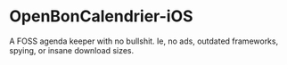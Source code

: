 # OpenBonCalendrier-iOS

A FOSS agenda keeper with no bullshit. Ie, no ads, outdated frameworks, spying, or insane download sizes.
